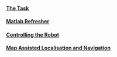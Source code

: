 #### [The Task](Parts/2.%20The%20Task.md)
#### [Matlab Refresher](Parts/3.%20Matlab%20Refresher.md)
#### [Controlling the Robot](Parts/4.%20Controlling%20the%20Robot.md)
#### [Map Assisted Localisation and Navigation](Parts/9.%20Map%20Assisted%20Localisation%20and%20Navigation.md)